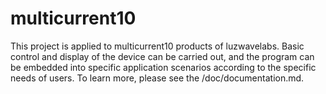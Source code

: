 # multicurrent10
This project is applied to multicurrent10 products of luzwavelabs. Basic control and display of the device can be carried out, and the program can be embedded into specific application scenarios according to the specific needs of users.
To learn more, please see the /doc/documentation.md.
